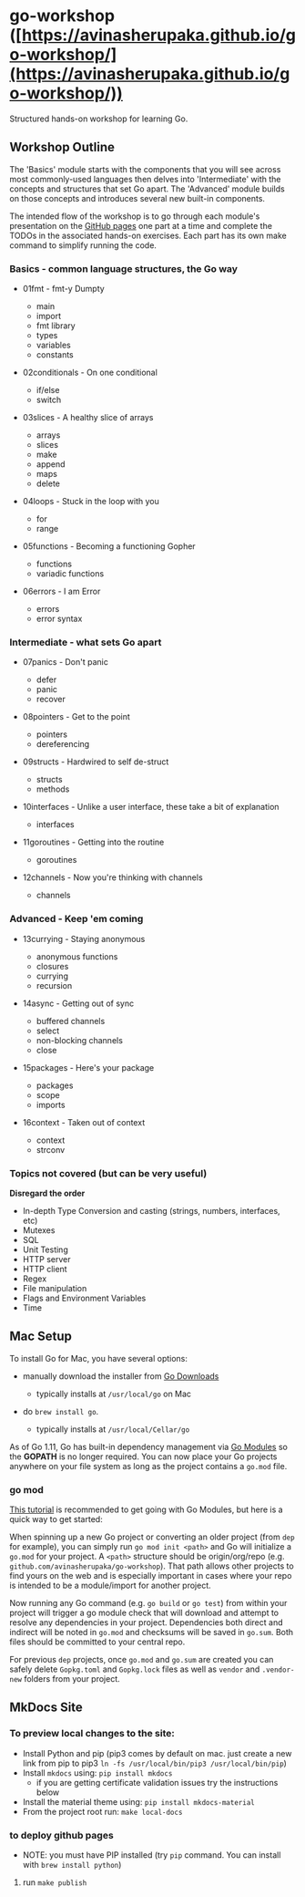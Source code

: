 # go-workshop ([https://avinasherupaka.github.io/go-workshop/](https://avinasherupaka.github.io/go-workshop/))
Structured hands-on workshop for learning Go. 

## Workshop Outline
The 'Basics' module starts with the components that you will see across most commonly-used languages then delves into 'Intermediate' with the concepts and structures that set Go apart.  The 'Advanced' module builds on those concepts and introduces several new built-in components.

The intended flow of the workshop is to go through each module's presentation on the [GitHub pages](https://avinasherupaka.github.io/go-workshop/) one part at a time and complete the TODOs in the associated hands-on exercises.  Each part has its own make command to simplify running the code.

### Basics - common language structures, the Go way

* 01fmt - fmt-y Dumpty
    * main
    * import
    * fmt library
    * types
    * variables
    * constants
    
* 02conditionals - On one conditional
    * if/else
    * switch
    
* 03slices - A healthy slice of arrays
    * arrays
    * slices
    * make
    * append
    * maps
    * delete

* 04loops - Stuck in the loop with you
    * for
    * range
    
* 05functions - Becoming a functioning Gopher
    * functions
    * variadic functions
    
* 06errors - I am Error
    * errors
    * error syntax
    
### Intermediate - what sets Go apart
    
* 07panics - Don't panic
    * defer
    * panic
    * recover
    
* 08pointers - Get to the point
    * pointers
    * dereferencing
    
* 09structs - Hardwired to self de-struct
    * structs
    * methods
    
* 10interfaces - Unlike a user interface, these take a bit of explanation
    * interfaces
    
* 11goroutines - Getting into the routine
    * goroutines
    
* 12channels - Now you're thinking with channels
    * channels

### Advanced - Keep 'em coming

* 13currying - Staying anonymous
    * anonymous functions
    * closures
    * currying
    * recursion

* 14async - Getting out of sync
    * buffered channels
    * select
    * non-blocking channels
    * close

* 15packages - Here's your package
    * packages
    * scope
    * imports
    
* 16context - Taken out of context
    * context
    * strconv
    
### Topics not covered (but can be very useful)
__Disregard the order__

* In-depth Type Conversion and casting (strings, numbers, interfaces, etc)
* Mutexes
* SQL
* Unit Testing
* HTTP server
* HTTP client
* Regex
* File manipulation
* Flags and Environment Variables
* Time

## Mac Setup
To install Go for Mac, you have several options:
 
* manually download the installer from [Go Downloads](https://golang.org/dl/)
    * typically installs at `/usr/local/go` on Mac
    
* do `brew install go`.
    * typically installs at `/usr/local/Cellar/go`

As of Go 1.11, Go has built-in dependency management via [Go Modules](https://blog.golang.org/modules2019) so the **GOPATH** is no longer required. You can now place your Go projects anywhere on your file system as long as the project contains a `go.mod` file.

### go mod
[This tutorial](https://blog.golang.org/using-go-modules) is recommended to get going with Go Modules, but here is a quick way to get started:

When spinning up a new Go project or converting an older project (from `dep` for example), you can simply run `go mod init <path>` and Go will initialize a `go.mod` for your project. A `<path>` structure should be origin/org/repo (e.g. `github.com/avinasherupaka/go-workshop`). That path allows other projects to find yours on the web and is especially important in cases where your repo is intended to be a module/import for another project. 

Now running any Go command (e.g. `go build` or `go test`) from within your project will trigger a go module check that will download and attempt to resolve any dependencies in your project. Dependencies both direct and indirect will be noted in `go.mod` and checksums will be saved in `go.sum`. Both files should be committed to your central repo.

For previous `dep` projects, once `go.mod` and `go.sum` are created you can safely delete `Gopkg.toml` and `Gopkg.lock` files as well as `vendor` and `.vendor-new` folders from your project. 

## MkDocs Site
### To preview local changes to the site:
 - Install Python and pip (pip3 comes by default on mac.  just create a new link from pip to pip3 `ln -fs /usr/local/bin/pip3 /usr/local/bin/pip`) 
 - Install `mkdocs` using: `pip install mkdocs`
    - if you are getting certificate validation issues try the instructions below
 - Install the material theme using: `pip install mkdocs-material`
 - From the project root run: `make local-docs`
 
  
### to deploy github pages
- NOTE: you must have PIP installed (try `pip` command.  You can install with `brew install python`)
1. run `make publish`
